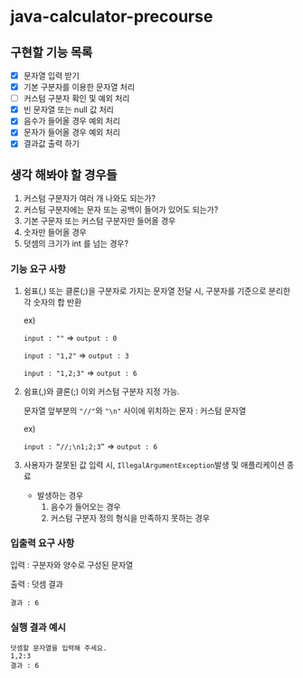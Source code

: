 
# java-calculator-precourse

## 구현할 기능 목록
- [x] 문자열 입력 받기
- [x] 기본 구분자를 이용한 문자열 처리
- [ ] 커스텀 구분자 확인 및 예외 처리
- [x] 빈 문자열 또는 null 값 처리
- [x] 음수가 들어올 경우 예외 처리
- [x] 문자가 들어올 경우 예외 처리
- [x] 결과값 출력 하기

## 생각 해봐야 할 경우들
1. 커스텀 구분자가 여러 개 나와도 되는가?
2. 커스텀 구분자에는 문자 또는 공백이 들어가 있어도 되는가?
3. 기본 구문자 또는 커스텀 구분자만 들어올 경우
4. 숫자만 들어올 경우
5. 덧셈의 크기가 int 를 넘는 경우?


### 기능 요구 사항
1. 쉼표(,) 또는 클론(;)을 구분자로 가지는 문자열 전달 시, 구분자를 기준으로 분리한 각 숫자의 합 반환

    ex) 
    
    `input : ""` => `output : 0`

    `input : "1,2"` => `output : 3`
    
    `input : "1,2;3"` => `output : 6`


2. 쉼표(,)와 클론(;) 이외 커스텀 구분자 지정 가능.

    문자열 앞부분의 `"//"`와 `"\n"` 사이에 위치하는 문자 : 커스텀 문자열

    ex)

    `input : “//;\n1;2;3”` => `output : 6`


3. 사용자가 잘못된 값 입력 시, `IllegalArgumentException`발생 및 애플리케이션 종료
    
    - 발생하는 경우
      1. 음수가 들어오는 경우
      2. 커스텀 구분자 정의 형식을 만족하지 못하는 경우

### 입출력 요구 사항

입력 : 구분자와 양수로 구성된 문자열

출력 : 덧셈 결과

```
결과 : 6
```

### **실행 결과 예시**

```
덧셈할 문자열을 입력해 주세요.
1,2:3
결과 : 6
```
